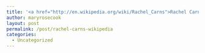 ```yaml
---
title: '<a href="http://en.wikipedia.org/wiki/Rachel_Carns">Rachel Carns &#8211; Wikipedia</a>'
author: maryrosecook
layout: post
permalink: /post/rachel-carns-wikipedia
categories:
  - Uncategorized
---
```

